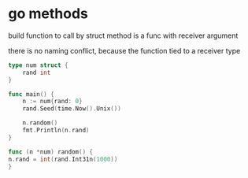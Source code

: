# go methods

build function to call by struct
method is a func with receiver argument

there is no naming conflict, because the function tied to a receiver type

```go
type num struct {
	rand int
}

func main() {
	n := num{rand: 0}
	rand.Seed(time.Now().Unix())

	n.random()
	fmt.Println(n.rand)
}

func (n *num) random() {
n.rand = int(rand.Int31n(1000))
}
```

